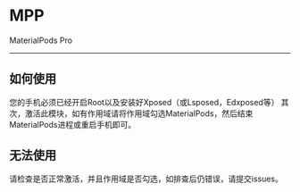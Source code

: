# MPP
MaterialPods Pro
***
## 如何使用
您的手机必须已经开启Root以及安装好Xposed（或Lsposed，Edxposed等）
其次，激活此模块，如有作用域请将作用域勾选MaterialPods，然后结束MaterialPods进程或重启手机即可。

## 无法使用
请检查是否正常激活，并且作用域是否勾选，如排查后仍错误，请提交issues。